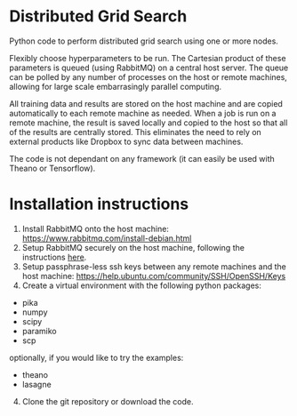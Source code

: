 # Distributed Grid Search

Python code to perform distributed grid search using one or more nodes.

Flexibly choose hyperparameters to be run. 
The Cartesian product of these parameters is queued (using RabbitMQ) on a central host server. 
The queue can be polled by any number of processes on the host or remote machines, allowing for large scale embarrasingly parallel computing. 

All training data and results are stored on the host machine and are copied automatically to each remote machine as needed. When a job is run on a remote machine, the result is saved locally and copied to the host so that all of the results are centrally stored. This eliminates the need to rely on external products like Dropbox to sync data between machines. 

The code is not dependant on any framework (it can easily be used with Theano or Tensorflow). 

# Installation instructions
1. Install RabbitMQ onto the host machine: https://www.rabbitmq.com/install-debian.html
2. Setup RabbitMQ securely on the host machine, following the instructions [here](./RabbitMQ_secure_setup.md).
3. Setup passphrase-less ssh keys between any remote machines and the host machine: https://help.ubuntu.com/community/SSH/OpenSSH/Keys
3. Create a virtual environment with the following python packages: 
  - pika
  - numpy
  - scipy
  - paramiko
  - scp
  
optionally, if you would like to try the examples: 
  - theano
  - lasagne
4. Clone the git repository or download the code. 
